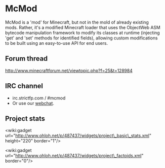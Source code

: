 # McMod #

McMod is a 'mod' for Minecraft, but not in the mold of already existing mods. Rather, it's a modified Minecraft loader that uses the ObjectWeb ASM bytecode manipulation framework to modify its classes at runtime (injecting 'get' and 'set' methods for identified fields), allowing custom modifications to be built using an easy-to-use API for end users.

## Forum thread ##
http://www.minecraftforum.net/viewtopic.php?f=25&t=128984

## IRC channel ##
  * irc.strictfp.com / #mcmod
  * Or use our [webchat](http://chat.strictfp.com/?channels=mcmod).

## Project stats ##
&lt;wiki:gadget url="http://www.ohloh.net/p/487437/widgets/project\_basic\_stats.xml" height="220" border="1"/&gt;

&lt;wiki:gadget url="http://www.ohloh.net/p/487437/widgets/project\_factoids.xml" border="0"/&gt;